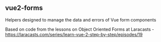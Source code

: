 ## vue2-forms

Helpers designed to manage the data and errors of Vue form components

Based on code from the lessons on Object Oriented Forms at Laracasts - https://laracasts.com/series/learn-vue-2-step-by-step/episodes/19